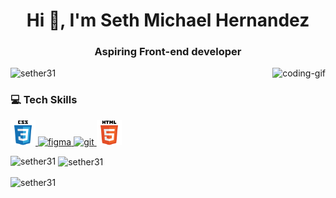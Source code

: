 <h1 align="center">Hi 👋, I'm Seth Michael Hernandez</h1>
<h3 align="center">Aspiring Front-end developer</h3>

<img align="right" alt="coding-gif" src="https://images.squarespace-cdn.com/content/v1/5769fc401b631bab1addb2ab/1541580611624-TE64QGKRJG8SWAIUS7NS/coding-freak.gif">

<p align="left"> <img src="https://komarev.com/ghpvc/?username=sether31&label=Profile%20views&color=0e75b6&style=flat" alt="sether31" /> </p>

<h3 align="left">💻 Tech Skills</h3>
<p align="left"> <a href="https://www.w3schools.com/css/" target="_blank" rel="noreferrer"> <img src="https://raw.githubusercontent.com/devicons/devicon/master/icons/css3/css3-original-wordmark.svg" alt="css3" width="40" height="40"/> </a> <a href="https://www.figma.com/" target="_blank" rel="noreferrer"> <img src="https://www.vectorlogo.zone/logos/figma/figma-icon.svg" alt="figma" width="40" height="40"/> </a> <a href="https://git-scm.com/" target="_blank" rel="noreferrer"> <img src="https://www.vectorlogo.zone/logos/git-scm/git-scm-icon.svg" alt="git" width="40" height="40"/> </a> <a href="https://www.w3.org/html/" target="_blank" rel="noreferrer"> <img src="https://raw.githubusercontent.com/devicons/devicon/master/icons/html5/html5-original-wordmark.svg" alt="html5" width="40" height="40"/> </a> </p>

<p><img align="left" src="https://github-readme-stats.vercel.app/api/top-langs?username=sether31&show_icons=true&locale=en&layout=compact" alt="sether31" /></p>

<p>&nbsp;<img align="center" src="https://github-readme-stats.vercel.app/api?username=sether31&show_icons=true&locale=en" alt="sether31" /></p>

<p><img align="center" src="https://github-readme-streak-stats.herokuapp.com/?user=sether31&" alt="sether31" /></p>
